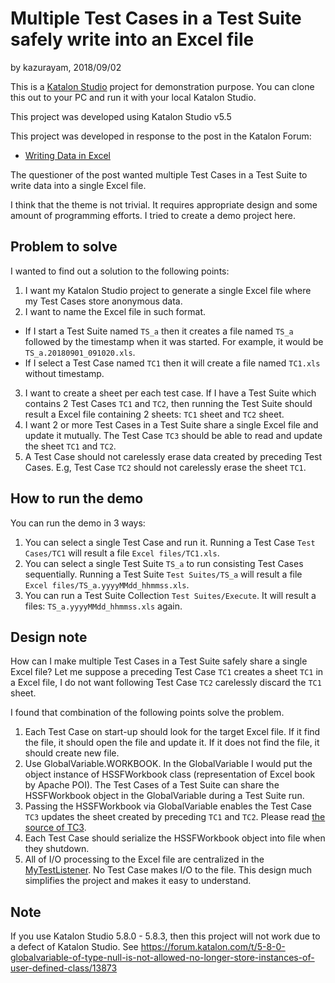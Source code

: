 Multiple Test Cases in a Test Suite safely write into an Excel file
======================================================================

by kazurayam, 2018/09/02

This is a [Katalon Studio](https://www.katalon.com/) project for demonstration purpose.
You can clone this out to your PC and run it with your local Katalon Studio.

This project was developed using Katalon Studio v5.5

This project was developed in response to the post in the
Katalon Forum:

- [Writing Data in Excel](https://forum.katalon.com/discussion/9316/writing-data-in-excel)

The questioner of the post wanted multiple Test Cases in a Test Suite to write data into a single Excel file.

I think that the theme is not trivial. It requires appropriate design and some amount of programming efforts. I tried to create a demo project here.

## Problem to solve

I wanted to find out a solution to the following points:

1. I want my Katalon Studio project to generate a single Excel file where my Test Cases store anonymous data.
2. I want to name the Excel file in such format.
  - If I start a Test Suite named `TS_a` then it creates a file named `TS_a` followed by the timestamp when it was started. For example,  it would be `TS_a.20180901_091020.xls`.
  - If I select a Test Case named `TC1` then it will create a file named `TC1.xls` without timestamp.
3. I want to create a sheet per each test case. If I have a Test Suite which contains 2 Test Cases `TC1` and `TC2`, then running the Test Suite should result a Excel file containing 2 sheets: `TC1` sheet and `TC2` sheet.
4. I want 2 or more Test Cases in a Test Suite share a single Excel file and update it mutually. The Test Case `TC3` should be able to read and update the sheet `TC1` and `TC2`.
5. A Test Case should not carelessly erase data created by preceding Test Cases. E.g, Test Case `TC2` should not carelessly erase the sheet `TC1`.

## How to run the demo

You can run the demo in 3 ways:
1. You can select a single Test Case and run it. Running a Test Case `Test Cases/TC1` will result a file `Excel files/TC1.xls`.
2. You can select a single Test Suite `TS_a` to run consisting Test Cases sequentially. Running a Test Suite `Test Suites/TS_a` will result a file `Excel files/TS_a.yyyyMMdd_hhmmss.xls`.
3. You can run a Test Suite Collection `Test Suites/Execute`. It will result a files: `TS_a.yyyyMMdd_hhmmss.xls` again.

## Design note

How can I make multiple Test Cases in a Test Suite safely share a single Excel file? Let me suppose a preceding Test Case `TC1` creates a sheet `TC1` in a Excel file, I do not want following Test Case `TC2` carelessly discard the `TC1` sheet.

I found that combination of the following points solve the problem.

1. Each Test Case on start-up should look for the target Excel file. If it find the file, it should open the file and update it. If it does not find the file, it should create new file.
2. Use GlobalVariable.WORKBOOK. In the GlobalVariable I would put the object instance of HSSFWorkbook class (representation of Excel book by Apache POI). The Test Cases of a Test Suite can share the HSSFWorkbook object in the GlobalVariable during a Test Suite run.
3. Passing the HSSFWorkbook via GlobalVariable enables the Test Case `TC3` updates the sheet created by preceding `TC1` and `TC2`. Please read [the source of TC3](https://github.com/kazurayam/KatalonDiscussion9316/blob/master/Scripts/TC3/Script1535793581302.groovy).
4. Each Test Case should serialize the HSSFWorkbook object into file when they shutdown.
5. All of I/O processing to the Excel file are centralized in the [MyTestListener](https://github.com/kazurayam/KatalonDiscussion9316/blob/master/Test%20Listeners/MyTestListener.groovy). No Test Case makes I/O to the file. This design much simplifies the project and makes it easy to understand.

## Note

If you use Katalon Studio 5.8.0 - 5.8.3, then this project will not work due to a defect of Katalon Studio. See 
https://forum.katalon.com/t/5-8-0-globalvariable-of-type-null-is-not-allowed-no-longer-store-instances-of-user-defined-class/13873
